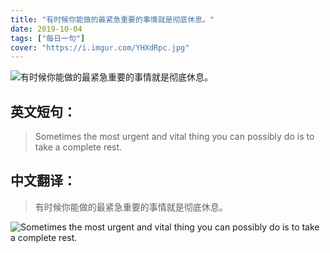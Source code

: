 ```yaml
---
title: "有时候你能做的最紧急重要的事情就是彻底休息。"
date: 2019-10-04
tags: ["每日一句"]
cover: "https://i.imgur.com/YHXdRpc.jpg"
---
```


![有时候你能做的最紧急重要的事情就是彻底休息。](https://i.imgur.com/5FzmwzM.jpg)

## 英文短句：
> Sometimes the most urgent and vital thing you can possibly do is to take a complete rest.

<!--more-->

## 中文翻译：
> 有时候你能做的最紧急重要的事情就是彻底休息。

![Sometimes the most urgent and vital thing you can possibly do is to take a complete rest.](https://i.imgur.com/A1UpemZ.jpg)

